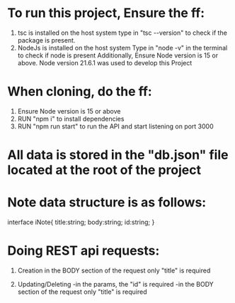 # To run this project, Ensure the ff:
1. tsc is installed on the host system
    type in "tsc --version" to check if the package is present.
2. NodeJs is installed on the host system
    Type in "node -v" in the terminal to check if node is present
    Additionally, Ensure Node version is 15 or above.
    Node version 21.6.1 was used to develop this Project


# When cloning, do the ff:
1. Ensure Node version is 15 or above
2. RUN "npm i" to install dependencies
3. RUN "npm run start" to run the API and start listening on port 3000


# All data is stored in the "db.json" file located at the root of the project

# Note data structure is as follows:
interface iNote{
    title:string;
    body:string;
    id:string;
}


# Doing REST api requests:
1. Creation
    in the BODY section of the request only "title" is required

2. Updating/Deleting
    -in the params, the "id" is required
    -in the BODY section of the request only "title" is required



